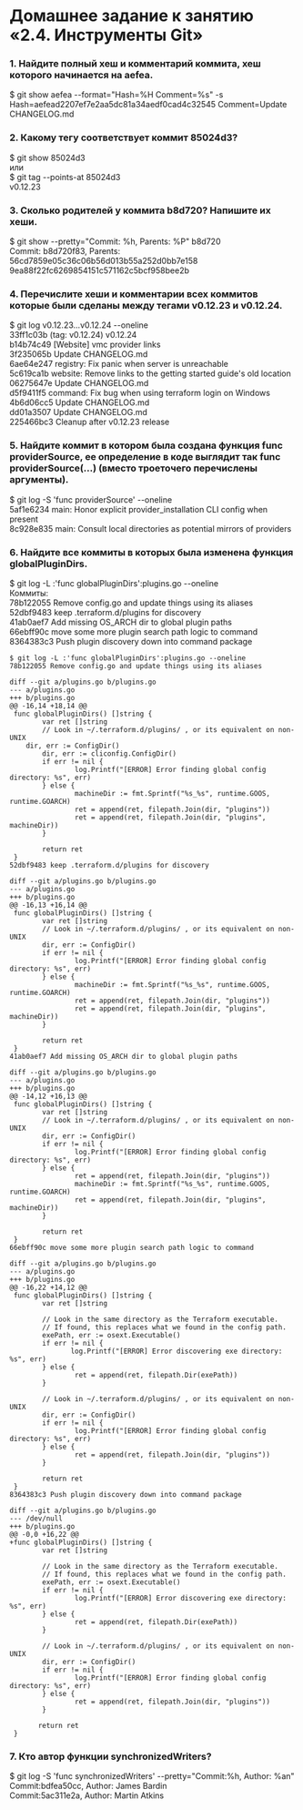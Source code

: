 # Домашнее задание к занятию «2.4. Инструменты Git»


### 1. Найдите полный хеш и комментарий коммита, хеш которого начинается на aefea.  

$ git show aefea --format="Hash=%H Comment=%s" -s  
Hash=aefead2207ef7e2aa5dc81a34aedf0cad4c32545 Comment=Update CHANGELOG.md  

### 2. Какому тегу соответствует коммит 85024d3?  

$ git show 85024d3  
или  
$ git tag --points-at 85024d3  
v0.12.23  

### 3. Сколько родителей у коммита b8d720? Напишите их хеши.  
$ git show --pretty="Commit: %h, Parents: %P" b8d720  
Commit: b8d720f83, Parents: 56cd7859e05c36c06b56d013b55a252d0bb7e158 9ea88f22fc6269854151c571162c5bcf958bee2b  

### 4. Перечислите хеши и комментарии всех коммитов которые были сделаны между тегами v0.12.23 и v0.12.24.
$ git log v0.12.23...v0.12.24 --oneline  
33ff1c03b (tag: v0.12.24) v0.12.24  
b14b74c49 [Website] vmc provider links  
3f235065b Update CHANGELOG.md  
6ae64e247 registry: Fix panic when server is unreachable  
5c619ca1b website: Remove links to the getting started guide's old location  
06275647e Update CHANGELOG.md  
d5f9411f5 command: Fix bug when using terraform login on Windows  
4b6d06cc5 Update CHANGELOG.md  
dd01a3507 Update CHANGELOG.md  
225466bc3 Cleanup after v0.12.23 release  

### 5. Найдите коммит в котором была создана функция func providerSource, ее определение в коде выглядит так func providerSource(...) (вместо троеточего перечислены аргументы).  
$ git log -S 'func providerSource' --oneline  
5af1e6234 main: Honor explicit provider_installation CLI config when present  
8c928e835 main: Consult local directories as potential mirrors of providers  

### 6. Найдите все коммиты в которых была изменена функция globalPluginDirs.  
$ git log -L :'func globalPluginDirs':plugins.go --oneline  
Коммиты:  
78b122055 Remove config.go and update things using its aliases  
52dbf9483 keep .terraform.d/plugins for discovery  
41ab0aef7 Add missing OS_ARCH dir to global plugin paths  
66ebff90c move some more plugin search path logic to command  
8364383c3 Push plugin discovery down into command package  

    $ git log -L :'func globalPluginDirs':plugins.go --oneline
    78b122055 Remove config.go and update things using its aliases

    diff --git a/plugins.go b/plugins.go
    --- a/plugins.go
    +++ b/plugins.go
    @@ -16,14 +18,14 @@
     func globalPluginDirs() []string {
            var ret []string
            // Look in ~/.terraform.d/plugins/ , or its equivalent on non-UNIX
	    dir, err := ConfigDir()
            dir, err := cliconfig.ConfigDir()
            if err != nil {
                    log.Printf("[ERROR] Error finding global config directory: %s", err)
            } else {
                    machineDir := fmt.Sprintf("%s_%s", runtime.GOOS, runtime.GOARCH)
                    ret = append(ret, filepath.Join(dir, "plugins"))
                    ret = append(ret, filepath.Join(dir, "plugins", machineDir))
            }

            return ret
     }
    52dbf9483 keep .terraform.d/plugins for discovery

    diff --git a/plugins.go b/plugins.go
    --- a/plugins.go
    +++ b/plugins.go
    @@ -16,13 +16,14 @@
     func globalPluginDirs() []string {
            var ret []string
            // Look in ~/.terraform.d/plugins/ , or its equivalent on non-UNIX
            dir, err := ConfigDir()
            if err != nil {
                    log.Printf("[ERROR] Error finding global config directory: %s", err)
            } else {
                    machineDir := fmt.Sprintf("%s_%s", runtime.GOOS, runtime.GOARCH)
                    ret = append(ret, filepath.Join(dir, "plugins"))
                    ret = append(ret, filepath.Join(dir, "plugins", machineDir))
            }

            return ret
     }
    41ab0aef7 Add missing OS_ARCH dir to global plugin paths

    diff --git a/plugins.go b/plugins.go
    --- a/plugins.go
    +++ b/plugins.go
    @@ -14,12 +16,13 @@
     func globalPluginDirs() []string {
            var ret []string
            // Look in ~/.terraform.d/plugins/ , or its equivalent on non-UNIX
            dir, err := ConfigDir()
            if err != nil {
                    log.Printf("[ERROR] Error finding global config directory: %s", err)
            } else {
                    ret = append(ret, filepath.Join(dir, "plugins"))
                    machineDir := fmt.Sprintf("%s_%s", runtime.GOOS, runtime.GOARCH)
                    ret = append(ret, filepath.Join(dir, "plugins", machineDir))
            }

            return ret
     }
    66ebff90c move some more plugin search path logic to command

    diff --git a/plugins.go b/plugins.go
    --- a/plugins.go
    +++ b/plugins.go
    @@ -16,22 +14,12 @@
     func globalPluginDirs() []string {
            var ret []string
     
            // Look in the same directory as the Terraform executable.
            // If found, this replaces what we found in the config path.
            exePath, err := osext.Executable()
            if err != nil {
                   log.Printf("[ERROR] Error discovering exe directory: %s", err)
            } else {
                    ret = append(ret, filepath.Dir(exePath))
            }
     
            // Look in ~/.terraform.d/plugins/ , or its equivalent on non-UNIX
            dir, err := ConfigDir()
            if err != nil {
                    log.Printf("[ERROR] Error finding global config directory: %s", err)
            } else {
                    ret = append(ret, filepath.Join(dir, "plugins"))
            }

            return ret
     }
    8364383c3 Push plugin discovery down into command package

    diff --git a/plugins.go b/plugins.go
    --- /dev/null
    +++ b/plugins.go
    @@ -0,0 +16,22 @@
    +func globalPluginDirs() []string {
            var ret []string
     
            // Look in the same directory as the Terraform executable.
            // If found, this replaces what we found in the config path.
            exePath, err := osext.Executable()
            if err != nil {
                    log.Printf("[ERROR] Error discovering exe directory: %s", err)
            } else {
                    ret = append(ret, filepath.Dir(exePath))
            }
     
            // Look in ~/.terraform.d/plugins/ , or its equivalent on non-UNIX
            dir, err := ConfigDir()
            if err != nil {
                    log.Printf("[ERROR] Error finding global config directory: %s", err)
            } else {
                    ret = append(ret, filepath.Join(dir, "plugins"))
            }
    
           return ret
     }

### 7. Кто автор функции synchronizedWriters?  
$ git log -S 'func synchronizedWriters' --pretty="Commit:%h, Author: %an"  
Commit:bdfea50cc, Author: James Bardin  
Commit:5ac311e2a, Author: Martin Atkins  
